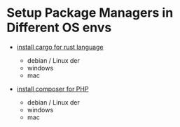 # Setup Package Managers in Different OS envs


- [install cargo for rust language](./cargo.html)
  - debian / Linux der
  - windows
  - mac

- [install composer for PHP](./composer.html)
  - debian / Linux der
  - windows
  - mac
